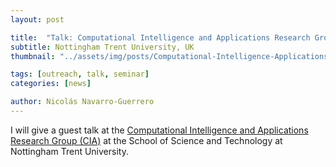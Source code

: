 ```yaml
---
layout: post

title:  "Talk: Computational Intelligence and Applications Research Group (CIA)"
subtitle: Nottingham Trent University, UK
thumbnail: "../assets/img/posts/Computational-Intelligence-Applications2020_jan.jpg"

tags: [outreach, talk, seminar]
categories: [news]

author: Nicolás Navarro-Guerrero
---
```


I will give a guest talk at the <a href="https://www.ntu.ac.uk/research/groups-and-centres/groups/computational-intelligence-applications-research-group" target="_blank"> Computational Intelligence and Applications Research Group (CIA)</a> at the School of Science and Technology at Nottingham Trent University.
<!--more-->


